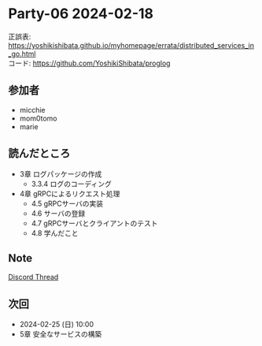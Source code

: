# Party-06 2024-02-18
正誤表: https://yoshikishibata.github.io/myhomepage/errata/distributed_services_in_go.html  
コード: https://github.com/YoshikiShibata/proglog

## 参加者
- micchie
- mom0tomo
- marie

## 読んだところ
- 3章 ログパッケージの作成
  - 3.3.4 ログのコーディング
- 4章 gRPCによるリクエスト処理
  - 4.5 gRPCサーバの実装
  - 4.6 サーバの登録
  - 4.7 gRPCサーバとクライアントのテスト
  - 4.8 学んだこと

## Note
[Discord Thread](https://discord.com/channels/689414179752247409/725156029033218080/1208577519704608819)

## 次回
- 2024-02-25 (日) 10:00
- 5章 安全なサービスの構築
